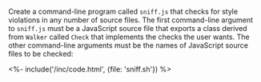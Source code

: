 Create a command-line program called `sniff.js`
that checks for style violations in any number of source files.
The first command-line argument to `sniff.js` must be a JavaScript source file
that exports a class derived from `Walker` called `Check`
that implements the checks the user wants.
The other command-line arguments must be
the names of JavaScript source files to be checked:

<%- include('/inc/code.html', {file: 'sniff.sh'}) %>
